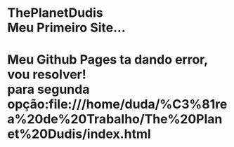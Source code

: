 # ThePlanetDudis <br> Meu Primeiro Site...
# Meu Github Pages ta dando error, vou resolver! <br> para segunda opção:file:///home/duda/%C3%81rea%20de%20Trabalho/The%20Planet%20Dudis/index.html

